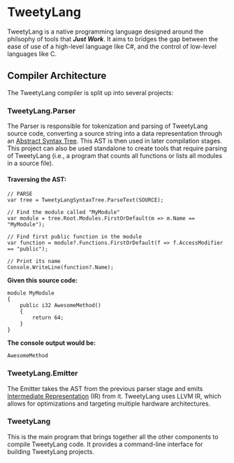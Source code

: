 # TweetyLang
TweetyLang is a native programming language designed around the philsophy of tools that ***Just Work***. It aims to bridges the gap between the ease of use of a high-level language like C#, and the control of low-level languages like C.

## Compiler Architecture
The TweetyLang compiler is split up into several projects:

### TweetyLang.Parser
The Parser is responsible for tokenization and parsing of TweetyLang source code, converting a source string into a data representation through an [Abstract Syntax Tree](https://en.wikipedia.org/wiki/Abstract_syntax_tree). This AST is then used in later compilation stages. This project can also be used standalone to create tools that require parsing of TweetyLang (i.e., a program that counts all functions or lists all modules in a source file).

#### Traversing the AST:
```CSharp
// PARSE
var tree = TweetyLangSyntaxTree.ParseText(SOURCE);

// Find the module called "MyModule"
var module = tree.Root.Modules.FirstOrDefault(m => m.Name == "MyModule");

// Find first public function in the module
var function = module?.Functions.FirstOrDefault(f => f.AccessModifier == "public");

// Print its name
Console.WriteLine(function?.Name);
```

**Given this source code:**
```TweetyLang
module MyModule
{
    public i32 AwesomeMethod() 
    {
        return 64;
    }
}
```
**The console output would be:**
```Terminal
AwesomeMethod
```

### TweetyLang.Emitter
The Emitter takes the AST from the previous parser stage and emits [Intermediate Representation](https://en.wikipedia.org/wiki/Intermediate_representation) (IR) from it. TweetyLang uses LLVM IR, which allows for optimizations and targeting multiple hardware architectures.

### TweetyLang
This is the main program that brings together all the other components to compile TweetyLang code. It provides a command-line interface for building TweetyLang projects.
